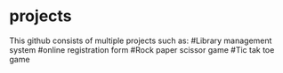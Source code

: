 # projects

This github consists of multiple projects
such as:
#Library management system
#online registration form
#Rock paper scissor game
#Tic tak toe game
